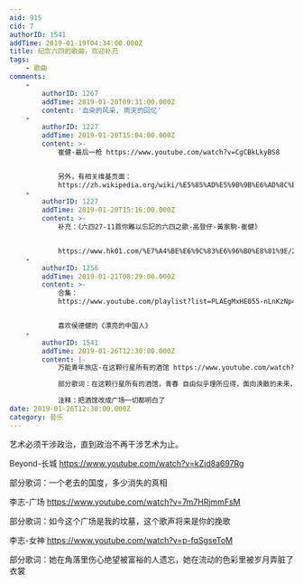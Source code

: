 ```yaml
---
aid: 915
cid: 7
authorID: 1541
addTime: 2019-01-19T04:34:00.000Z
title: 纪念六四的歌曲，欢迎补充
tags:
    - 歌曲
comments:
    -
        authorID: 1267
        addTime: 2019-01-20T09:31:00.000Z
        content: '血染的风采, 雨天的回忆'
    -
        authorID: 1227
        addTime: 2019-01-20T15:04:00.000Z
        content: >-
            崔健-最后一枪 https://www.youtube.com/watch?v=CgCBkLkyBS8


            另外，有相关维基页面：
            https://zh.wikipedia.org/wiki/%E5%85%AD%E5%9B%9B%E6%AD%8C%E6%9B%B2
    -
        authorID: 1227
        addTime: 2019-01-20T15:16:00.000Z
        content: >-
            补充：《六四27-11首你難以忘記的六四之歌-高登仔-黃家駒-崔健》


            https://www.hk01.com/%E7%A4%BE%E6%9C%83%E6%96%B0%E8%81%9E/24108/%E5%85%AD%E5%9B%9B27-11%E9%A6%96%E4%BD%A0%E9%9B%A3%E4%BB%A5%E5%BF%98%E8%A8%98%E7%9A%84%E5%85%AD%E5%9B%9B%E4%B9%8B%E6%AD%8C-%E9%AB%98%E7%99%BB%E4%BB%94-%E9%BB%83%E5%AE%B6%E9%A7%92-%E5%B4%94%E5%81%A5
    -
        authorID: 1256
        addTime: 2019-01-21T08:29:00.000Z
        content: >-
            合集：
            https://www.youtube.com/playlist?list=PLAEgMxHE055-nLnKzNp4N4Z5I6\_sKa9Zm


            喜欢侯德健的《漂亮的中国人》
    -
        authorID: 1541
        addTime: 2019-01-26T12:30:00.000Z
        content: |-
            万能青年旅店-在这颗行星所有的酒馆 https://www.youtube.com/watch?v=gR5rsr4morY

            部分歌词：在这颗行星所有的酒馆，青春 自由似乎理所应得，面向涣散的未来，只唱情歌 看不到坦克

            注释：把酒馆改成广场一切都明白了
date: 2019-01-26T12:30:00.000Z
category: 音乐
---
```


艺术必须干涉政治，直到政治不再干涉艺术为止。﻿

Beyond-长城 https://www.youtube.com/watch?v=kZid8a697Rg

部分歌词：一个老去的国度，多少消失的真相

李志-广场 https://www.youtube.com/watch?v=7m7HRjmmFsM

部分歌词：如今这个广场是我的坟墓，这个歌声将来是你的挽歌

李志-女神 https://www.youtube.com/watch?v=p-fqSgseToM

部分歌词：她在角落里伤心绝望被富裕的人遗忘，她在流动的色彩里被岁月弄脏了衣裳
